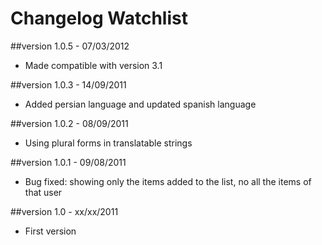 Changelog Watchlist
===================

##version 1.0.5 - 07/03/2012

* Made compatible with version 3.1

##version 1.0.3 - 14/09/2011

* Added persian language and updated spanish language

##version 1.0.2 - 08/09/2011

* Using plural forms in translatable strings

##version 1.0.1 - 09/08/2011

* Bug fixed: showing only the items added to the list, no all the items of that user

##version 1.0 - xx/xx/2011

* First version
